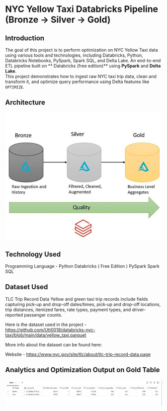 # NYC Yellow Taxi Databricks Pipeline (Bronze → Silver → Gold)

## Introduction
The goal of this project is to perform  optimization on NYC Yellow Taxi data using various tools and technologies, including Databricks, Python, Databricks Notebooks, PySpark, Spark SQL, and Delta Lake. An end-to-end ETL pipeline built on ** Databricks (free edition)** using **PySpark** and **Delta Lake**.  
This project demonstrates how to ingest raw NYC taxi trip data, clean and transform it, and optimize query performance using Delta features like `OPTIMIZE`.


## Architecture

<img src="architecture.jpg">


## Technology Used
Programming Language - Python
Databricks ( Free Edition )
PySpark
Spark SQL


## Dataset Used
TLC Trip Record Data Yellow and green taxi trip records include fields capturing pick-up and drop-off dates/times, pick-up and drop-off locations, trip distances, itemized fares, rate types, payment types, and driver-reported passenger counts.

Here is the dataset used in the project - https://github.com/Utt0018/databricks-nyc-taxi/blob/main/data/yellow_taxi.parquet

More info about the dataset can be found here: 

Website - https://www.nyc.gov/site/tlc/about/tlc-trip-record-data.page

## Analytics and Optimization Output on Gold Table

<img src="gold table output.jpg">

